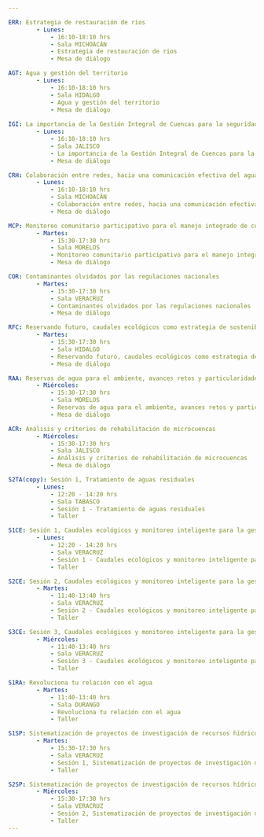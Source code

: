 ```yaml
---

ERR: Estrategia de restauración de rios
        - Lunes:  
            - 16:10-18:10 hrs
            - Sala MICHOACÁN
            - Estrategia de restauración de rios
            - Mesa de diálogo

AGT: Agua y gestión del territorio
        - Lunes:  
            - 16:10-18:10 hrs
            - Sala HIDALGO
            - Agua y gestión del territorio
            - Mesa de diálogo
    
IGI: La importancia de la Gestión Integral de Cuencas para la seguridad hídrica del Valle de México
        - Lunes:  
            - 16:10-18:10 hrs
            - Sala JALISCO
            - La importancia de la Gestión Integral de Cuencas para la seguridad hídrica del Valle de México
            - Mesa de diálogo

CRH: Colaboración entre redes, hacia una comunicación efectiva del agua para el ambientes, la sustentabilidad y la gobernanza
        - Lunes:  
            - 16:10-18:10 hrs
            - Sala MICHOACÁN
            - Colaboración entre redes, hacia una comunicación efectiva del agua para el ambientes, la sustentabilidad y la gobernanza
            - Mesa de diálogo

MCP: Monitoreo comunitario participativo para el manejo integrado de cuencas
        - Martes:  
            - 15:30-17:30 hrs
            - Sala MORELOS
            - Monitoreo comunitario participativo para el manejo integrado de cuencas
            - Mesa de diálogo

COR: Contaminantes olvidados por las regulaciones nacionales
        - Martes:  
            - 15:30-17:30 hrs
            - Sala VERACRUZ
            - Contaminantes olvidados por las regulaciones nacionales
            - Mesa de diálogo

RFC: Reservando futuro, caudales ecológicos como estrategia de sostenibilidad ambiental y social en México
        - Martes:  
            - 15:30-17:30 hrs
            - Sala HIDALGO
            - Reservando futuro, caudales ecológicos como estrategia de sostenibilidad ambiental y social en México
            - Mesa de diálogo

RAA: Reservas de agua para el ambiente, avances retos y particularidades sociohidrológicas en cuencas mexicanas
        - Miércoles:  
            - 15:30-17:30 hrs
            - Sala MORELOS
            - Reservas de agua para el ambiente, avances retos y particularidades sociohidrológicas en cuencas mexicanas
            - Mesa de diálogo

ACR: Análisis y críterios de rehabilitación de microcuencas
        - Miércoles:  
            - 15:30-17:30 hrs
            - Sala JALISCO
            - Análisis y críterios de rehabilitación de microcuencas
            - Mesa de diálogo

S2TA(copy): Sesión 1, Tratamiento de aguas residuales
        - Lunes:  
            - 12:20 - 14:20 hrs
            - Sala TABASCO
            - Sesión 1 - Tratamiento de aguas residuales
            - Taller

S1CE: Sesión 1, Caudales ecológicos y monitoreo inteligente para la gestión del agua
        - Lunes:  
            - 12:20 - 14:20 hrs
            - Sala VERACRUZ
            - Sesión 1 - Caudales ecológicos y monitoreo inteligente para la gestión del aguaresiduales
            - Taller

S2CE: Sesión 2, Caudales ecológicos y monitoreo inteligente para la gestión del agua
        - Martes:  
            - 11:40-13:40 hrs
            - Sala VERACRUZ
            - Sesión 2 - Caudales ecológicos y monitoreo inteligente para la gestión del aguaresiduales
            - Taller

S3CE: Sesión 3, Caudales ecológicos y monitoreo inteligente para la gestión del agua
        - Miércoles:  
            - 11:40-13:40 hrs
            - Sala VERACRUZ
            - Sesión 3 - Caudales ecológicos y monitoreo inteligente para la gestión del aguaresiduales
            - Taller

S1RA: Revoluciona tu relación con el agua
        - Martes:  
            - 11:40-13:40 hrs
            - Sala DURANGO
            - Revoluciona tu relación con el agua
            - Taller

S1SP: Sistematización de proyectos de investigación de recursos hídricos y cuencas
        - Martes:  
            - 15:30-17:30 hrs
            - Sala VERACRUZ
            - Sesión 1, Sistematización de proyectos de investigación de recursos hídricos y cuencas
            - Taller

S2SP: Sistematización de proyectos de investigación de recursos hídricos y cuencas
        - Miércoles:  
            - 15:30-17:30 hrs
            - Sala VERACRUZ
            - Sesión 2, Sistematización de proyectos de investigación de recursos hídricos y cuencas
            - Taller
---
```

